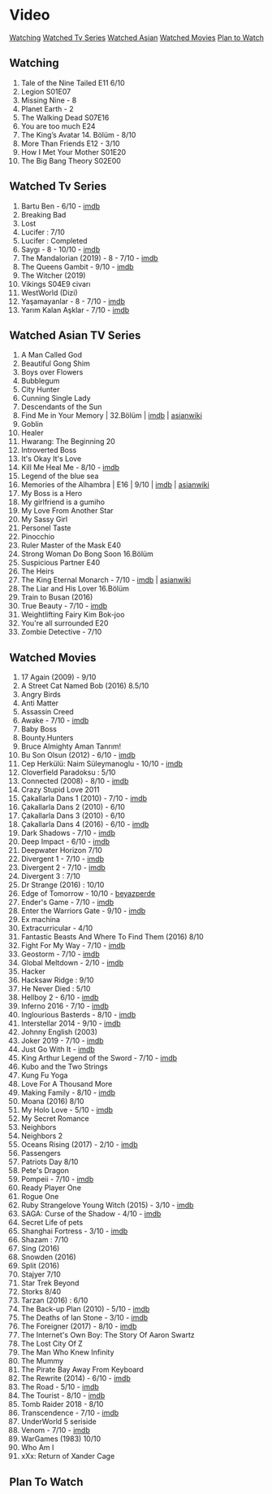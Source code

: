 # Video
[Watching](#watching)
[Watched Tv Series](#watched-tv-series)
[Watched Asian](#watched-asian-tv-series)
[Watched Movies](#watched-movies)
[Plan to Watch](#plan-to-watch)

## Watching
1. Tale of the Nine Tailed E11 6/10
1. Legion S01E07
1. Missing Nine - 8
1. Planet Earth - 2
1. The Walking Dead S07E16
1. You are too much E24
1. The King’s Avatar 14. Bölüm - 8/10
1. More Than Friends E12 - 3/10
1. How I Met Your Mother S01E20
1. The Big Bang Theory S02E00

## Watched Tv Series
1. Bartu Ben - 6/10 - [imdb](https://www.imdb.com/title/tt9111010/)
1. Breaking Bad
1. Lost
1. Lucifer : 7/10
1. Lucifer : Completed
1. Saygı - 8 - 10/10 - [imdb](https://www.imdb.com/title/tt11450050/)
1. The Mandalorian (2019) - 8 - 7/10 - [imdb](https://www.imdb.com/title/tt8111088/)
1. The Queens Gambit - 9/10 - [imdb](https://www.imdb.com/title/tt10048342/)
1. The Witcher (2019)
1. Vikings S04E9 civarı
1. WestWorld (Dizi)
1. Yaşamayanlar - 8 - 7/10 - [imdb](https://www.imdb.com/title/tt8063174/)
1. Yarım Kalan Aşklar - 7/10 - [imdb](https://www.imdb.com/title/tt12466076/)

## Watched Asian TV Series
1. A Man Called God
1. Beautiful Gong Shim
1. Boys over Flowers
1. Bubblegum
1. City Hunter
1. Cunning Single Lady
1. Descendants of the Sun
1. Find Me in Your Memory | 32.Bölüm | [imdb](https://www.imdb.com/title/tt11885790/) | [asianwiki](http://asianwiki.com/Find_Me_in_Your_Memory)
1. Goblin
1. Healer
1. Hwarang: The Beginning 20
1. Introverted Boss
1. It's Okay It's Love
1. Kill Me Heal Me - 8/10 - [imdb](https://www.imdb.com/title/tt4339192/)
1. Legend of the blue sea
1. Memories of the Alhambra | E16 | 9/10 | [imdb](https://www.imdb.com/title/tt8236556/) | [asianwiki](http://asianwiki.com/Memories_of_the_Alhambra)
1. My Boss is a Hero
1. My girlfriend is a gumiho
1. My Love From Another Star
1. My Sassy Girl
1. Personel Taste
1. Pinocchio
1. Ruler Master of the Mask E40
1. Strong Woman Do Bong Soon 16.Bölüm
1. Suspicious Partner E40
1. The Heirs
1. The King Eternal Monarch - 7/10 - [imdb](https://www.imdb.com/title/tt11228748/) | [asianwiki](http://asianwiki.com/The_King:_Eternal_Monarch)
1. The Liar and His Lover 16.Bölüm
1. Train to Busan (2016)
1. True Beauty - 7/10 - [imdb](https://www.imdb.com/title/tt13274038/)
1. Weightlifting Fairy Kim Bok-joo
1. You're all surrounded E20
1. Zombie Detective - 7/10

## Watched Movies
1. 17 Again (2009) - 9/10
1. A Street Cat Named Bob (2016)	8.5/10
1. Angry Birds
1. Anti Matter
1. Assassin Creed
1. Awake - 7/10 - [imdb](https://www.imdb.com/title/tt7584702/)
1. Baby Boss
1. Bounty.Hunters
1. Bruce Almighty Aman Tanrım!
1. Bu Son Olsun (2012) - 6/10 - [imdb](https://www.imdb.com/title/tt2145623/)
1. Cep Herkülü: Naim Süleymanoglu - 10/10 - [imdb](https://www.imdb.com/title/tt9500372/)
1. Cloverfield Paradoksu : 5/10
1. Connected (2008) - 8/10 - [imdb](https://www.imdb.com/title/tt1156506/)
1. Crazy Stupid Love 2011
1. Çakallarla Dans 1 (2010) - 7/10 - [imdb](https://www.imdb.com/title/tt1783423/)
1. Çakallarla Dans 2 (2010) - 6/10
1. Çakallarla Dans 3 (2010) - 6/10
1. Çakallarla Dans 4 (2016) - 6/10 - [imdb](https://www.youtube.com/watch?v=dkhcNoMNHA0)
1. Dark Shadows - 7/10 - [imdb](https://www.imdb.com/title/tt1077368/)
1. Deep Impact - 6/10 - [imdb](https://m.imdb.com/title/tt0120647/)
1. Deepwater Horizon 7/10
1. Divergent 1 - 7/10 - [imdb](https://www.imdb.com/title/tt1840309/?ref_=ttls_li_i)
1. Divergent 2 - 7/10 - [imdb](https://www.imdb.com/title/tt2908446/?ref_=ttls_li_i)
1. Divergent 3 : 7/10
1. Dr Strange (2016) : 10/10
1. Edge of Tomorrow - 10/10 - [beyazperde](http://www.beyazperde.com/filmler/film-185030/)
1. Ender's Game - 7/10 - [imdb](https://www.imdb.com/title/tt1731141/)
1. Enter the Warriors Gate - 9/10 - [imdb](https://www.imdb.com/title/tt4652532/)
1. Ex machina
1. Extracurricular - 4/10
1. Fantastic Beasts And Where To Find Them (2016)	8/10
1. Fight For My Way - 7/10 - [imdb](https://www.imdb.com/title/tt6824234/)
1. Geostorm - 7/10 - [imdb](http://www.beyazperde.com/filmler/film-228321/)
1. Global Meltdown - 2/10 - [imdb](https://www.imdb.com/title/tt7108074/)
1. Hacker
1. Hacksaw Ridge : 9/10
1. He Never Died : 5/10
1. Hellboy 2 - 6/10 - [imdb](https://www.imdb.com/title/tt0411477/)
1. Inferno 2016 - 7/10 - [imdb](https://www.imdb.com/title/tt3062096/)
1. Inglourious Basterds - 8/10 - [imdb](https://m.imdb.com/title/tt0361748/)
1. Interstellar 2014 - 9/10 - [imdb](https://www.imdb.com/title/tt0816692/)
1. Johnny English (2003)
1. Joker 2019 - 7/10 - [imdb](https://www.imdb.com/title/tt7286456/)
1. Just Go With It - [imdb](https://m.imdb.com/title/tt1564367/)
1. King Arthur Legend of the Sword - 7/10 - [imdb](https://www.imdb.com/title/tt1972591/)
1. Kubo and the Two Strings
1. Kung Fu Yoga
1. Love For A Thousand More
1. Making Family - 8/10 - [imdb](https://www.imdb.com/title/tt6389310/)
1. Moana (2016)	8/10
1. My Holo Love - 5/10 - [imdb](https://www.netflix.com/title/81008021)
1. My Secret Romance
1. Neighbors
1. Neighbors 2
1. Oceans Rising (2017) - 2/10 - [imdb](https://www.imdb.com/title/tt6215044/)
1. Passengers
1. Patriots Day 8/10
1. Pete's Dragon
1. Pompeii - 7/10 - [imdb](https://www.imdb.com/title/tt1921064/)
1. Ready Player One
1. Rogue One 
1. Ruby Strangelove Young Witch (2015) - 3/10 - [imdb](https://www.imdb.com/title/tt3813920/)
1. SAGA: Curse of the Shadow - 4/10 - [imdb](https://www.imdb.com/title/tt2250234/)
1. Secret Life of pets
1. Shanghai Fortress - 3/10 - [imdb](https://www.imdb.com/title/tt6628322/)
1. Shazam : 7/10
1. Sing (2016)
1. Snowden (2016)
1. Split (2016)
1. Stajyer 7/10
1. Star Trek Beyond
1. Storks 8/40
1. Tarzan (2016) : 6/10
1. The Back-up Plan (2010) - 5/10 - [imdb](https://www.imdb.com/title/tt1212436/)
1. The Deaths of Ian Stone - 3/10 - [imdb](https://www.imdb.com/title/tt0810823/)
1. The Foreigner (2017) - 8/10 - [imdb](https://www.imdb.com/title/tt1615160/)
1. The Internet's Own Boy: The Story Of Aaron Swartz
1. The Lost City Of Z
1. The Man Who Knew Infinity
1. The Mummy
1. The Pirate Bay Away From Keyboard
1. The Rewrite (2014) - 6/10 - [imdb](https://www.imdb.com/title/tt2509850/)
1. The Road - 5/10 - [imdb](https://www.imdb.com/title/tt0898367/)
1. The Tourist - 8/10 - [imdb](https://www.imdb.com/title/tt1243957/)
1. Tomb Raider 2018 - 8/10
1. Transcendence - 7/10 - [imdb](https://www.imdb.com/title/tt2209764/)
1. UnderWorld 5 seriside
1. Venom - 7/10 - [imdb](https://www.imdb.com/title/tt1270797/)
1. WarGames (1983) 10/10
1. Who Am I
1. xXx: Return of Xander Cage

## Plan To Watch
